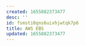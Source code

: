 ```yaml
---
created: 1655882373477
desc: ''
id: fsmsti0qns6uixhjwtqk7p6
title: AWS EBS
updated: 1655882373477
---
```

   
